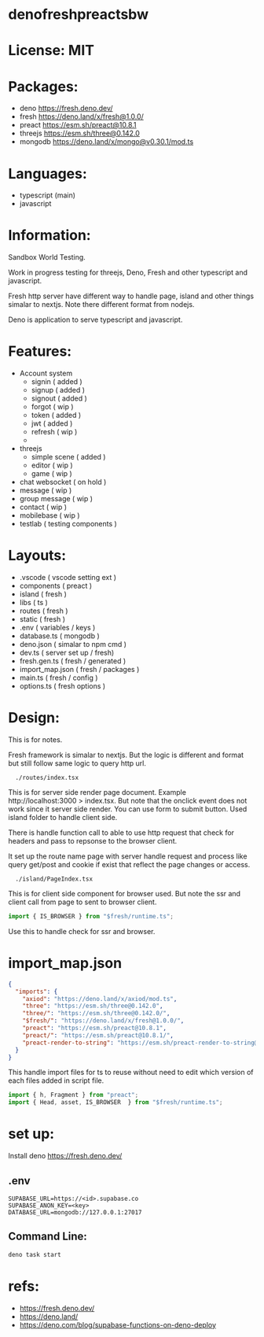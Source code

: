 
# denofreshpreactsbw

# License: MIT 

# Packages:
- deno https://fresh.deno.dev/ 
- fresh https://deno.land/x/fresh@1.0.0/
- preact https://esm.sh/preact@10.8.1
- threejs https://esm.sh/three@0.142.0
- mongodb https://deno.land/x/mongo@v0.30.1/mod.ts

# Languages:
- typescript (main)
- javascript

# Information:
  Sandbox World Testing.

  Work in progress testing for threejs, Deno, Fresh and other typescript and javascript.

  Fresh http server have different way to handle page, island and other things simalar to nextjs. Note there different format from nodejs.

  Deno is application to serve typescript and javascript.

# Features:
- Account system
  - signin ( added )
  - signup ( added )
  - signout ( added )
  - forgot ( wip )
  - token ( added )
  - jwt ( added )
  - refresh ( wip )
  - 
- threejs
  - simple scene ( added )
  - editor ( wip )
  - game ( wip )
- chat websocket ( on hold )
- message ( wip )
- group message ( wip )
- contact ( wip )
- mobilebase ( wip )
- testlab ( testing components )


# Layouts:
- .vscode ( vscode setting ext )
- components ( preact )
- island ( fresh )
- libs ( ts )
- routes ( fresh )
- static ( fresh )
- .env ( variables / keys )
- database.ts ( mongodb )
- deno.json ( simalar to npm cmd )
- dev.ts ( server set up / fresh)
- fresh.gen.ts ( fresh / generated )
- import_map.json ( fresh / packages )
- main.ts ( fresh / config )
- options.ts ( fresh options )

# Design:
  This is for notes.

  Fresh framework is simalar to nextjs. But the logic is different and format but still follow same logic to query http url.

```
  ./routes/index.tsx
```
  This is for server side render page document. Example http://localhost:3000 > index.tsx. But note that the onclick event does not work since it server side render. You can use form to submit button. Used island folder to handle client side. 

  There is handle function call to able to use http request that check for headers and pass to repsonse to the browser client.

  It set up the route name page with server handle request and process like query get/post and cookie if exist that reflect the page changes or access.

```
  ./island/PageIndex.tsx
```
  This is for client side component for browser used. But note the ssr and client call from page to sent to browser client.

```ts
import { IS_BROWSER } from "$fresh/runtime.ts";
```
Use this to handle check for ssr and browser.

# import_map.json 
```json
{
  "imports": {
    "axiod": "https://deno.land/x/axiod/mod.ts",
    "three": "https://esm.sh/three@0.142.0",
    "three/": "https://esm.sh/three@0.142.0/",
    "$fresh/": "https://deno.land/x/fresh@1.0.0/",
    "preact": "https://esm.sh/preact@10.8.1",
    "preact/": "https://esm.sh/preact@10.8.1/",
    "preact-render-to-string": "https://esm.sh/preact-render-to-string@5.2.0?deps=preact@10.8.1"
  }
}
```
This handle import files for ts to reuse without need to edit which version of each files added in script file.
```ts
import { h, Fragment } from "preact";
import { Head, asset, IS_BROWSER  } from "$fresh/runtime.ts";
```

# set up:
  Install deno https://fresh.deno.dev/

## .env

```
SUPABASE_URL=https://<id>.supabase.co
SUPABASE_ANON_KEY=<key>
DATABASE_URL=mongodb://127.0.0.1:27017

```

## Command Line:

```cmd
deno task start
```

# refs:
 - https://fresh.deno.dev/
 - https://deno.land/
 - https://deno.com/blog/supabase-functions-on-deno-deploy